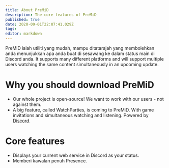 ```yaml
---
title: About PreMiD
description: The core features of PreMiD
published: true
date: 2020-09-01T22:07:41.029Z
tags:
editor: markdown
---
```


PreMiD ialah utiliti yang mudah, mampu ditatarajah yang membolehkan anda menunjukkan apa anda buat di sesawang ke dalam status main di Discord anda. It supports many different platforms and will support multiple users watching the same content simultaneously in an upcoming update.

# Why you should download PreMiD
- Our whole project is open-source! We want to work with our users - not against them.
- A big feature, called WatchParties, is coming to PreMiD. With game invitations and simultaneous watching and listening. Powered by [Discord](https://discordapp.com/).

# Core features
- Displays your current web service in Discord as your status.
- Memberi kawalan penuh Presence.